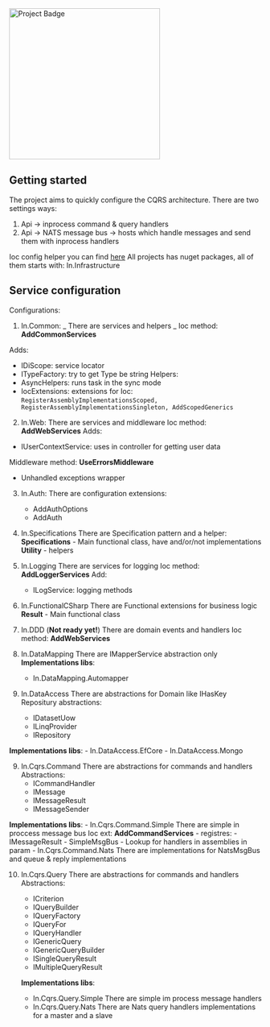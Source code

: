 <img src="https://ci.appveyor.com/api/projects/status/eh969xbccti5ow78/branch/master?svg=true" alt="Project Badge" width="300">

## Getting started

The project aims to quickly configure the CQRS architecture.
There are two settings ways:
1. Api -> inprocess command & query handlers
2. Api -> NATS message bus -> hosts which handle messages and send them with inprocess handlers

Ioc config helper you can find [here](docs/ProjectBuilder.cs)
All projects has nuget packages, all of them starts with: In.Infrastructure

## Service configuration

Configurations:
1. In.Common:
  _ There are services and helpers _
 Ioc method: **AddCommonServices**
 
 Adds:
 - IDiScope:      service locator
 - ITypeFactory:  try to get Type be string
 Helpers:
 - AsyncHelpers:  runs task in the sync mode
 - IocExtensions: extensions for Ioc:
      `RegisterAssemblyImplementationsScoped,
      RegisterAssemblyImplementationsSingleton,
      AddScopedGenerics`
      
2. In.Web:
  There are services and middleware
  Ioc method: **AddWebServices**
  Adds:
  - IUserContextService:  uses in controller for getting user data
  
  Middleware method: **UseErrorsMiddleware**
  - Unhandled exceptions wrapper
3. In.Auth:
  There are configuration extensions:
    - AddAuthOptions
    - AddAuth

3. In.Specifications
  There are Specification pattern and a helper:
  **Specifications** - Main functional class, have and/or/not implementations
  **Utility** - helpers

4. In.Logging
  There are services for logging
  Ioc method: **AddLoggerServices**
  Add:
    - ILogService: logging methods
    
5. In.FunctionalCSharp
  There are Functional extensions for business logic
  **Result** - Main functional class
  
6. In.DDD (**Not ready yet!**)
  There are domain events and handlers
  Ioc method: **AddWebServices**

7. In.DataMapping
  There are IMapperService abstraction only
  **Implementations libs**:
    - In.DataMapping.Automapper
  
8. In.DataAccess
  There are abstractions for Domain like IHasKey
  Repositury abstractions:
    - IDatasetUow
    - ILinqProvider
    - IRepository
    
  **Implementations libs**:
    - In.DataAccess.EfCore
    - In.DataAccess.Mongo
    
9. In.Cqrs.Command
  There are abstractions for commands and handlers
  Abstractions:
    - ICommandHandler
    - IMessage
    - IMessageResult
    - IMessageSender
  
  **Implementations libs**:
    - In.Cqrs.Command.Simple
        There are simple in proccess message bus
        Ioc ext: **AddCommandServices** - registres:
          - IMessageResult
          - SimpleMsgBus
          - Lookup for handlers in assemblies in param
    - In.Cqrs.Command.Nats
        There are implementations for NatsMsgBus and queue & reply implementations
        
10. In.Cqrs.Query
    There are abstractions for commands and handlers
    Abstractions:
      - ICriterion
      - IQueryBuilder
      - IQueryFactory
      - IQueryFor
      - IQueryHandler
      - IGenericQuery
      - IGenericQueryBuilder
      - ISingleQueryResult
      - IMultipleQueryResult
      
     **Implementations libs**:
     - In.Cqrs.Query.Simple
      There are simple im process message handlers
     - In.Cqrs.Query.Nats
      There are Nats query handlers implementations for a master and a slave
      